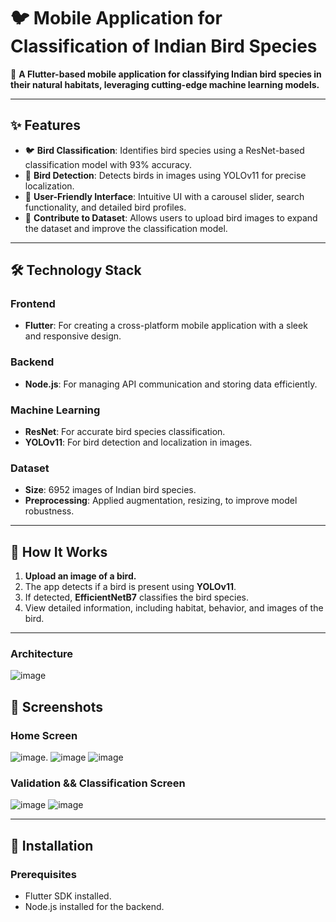 # 🐦 Mobile Application for Classification of Indian Bird Species  
🌿 **A Flutter-based mobile application for classifying Indian bird species in their natural habitats, leveraging cutting-edge machine learning models.**

---

## ✨ Features  
- 🐦 **Bird Classification**: Identifies bird species using a ResNet-based classification model with 93% accuracy.  
- 🎯 **Bird Detection**: Detects birds in images using YOLOv11 for precise localization.  
- 📱 **User-Friendly Interface**: Intuitive UI with a carousel slider, search functionality, and detailed bird profiles.  
- 📂 **Contribute to Dataset**: Allows users to upload bird images to expand the dataset and improve the classification model.  

---

## 🛠️ Technology Stack  

### **Frontend**  
- **Flutter**: For creating a cross-platform mobile application with a sleek and responsive design.  

### **Backend**  
- **Node.js**: For managing API communication and storing data efficiently.  

### **Machine Learning**  
- **ResNet**: For accurate bird species classification.  
- **YOLOv11**: For bird detection and localization in images.  

### **Dataset**  
- **Size**: 6952 images of Indian bird species.  
- **Preprocessing**: Applied augmentation, resizing, to improve model robustness.  

---

## 🧭 How It Works  
1. **Upload an image of a bird.**  
2. The app detects if a bird is present using **YOLOv11**.  
3. If detected, **EfficientNetB7** classifies the bird species.  
4. View detailed information, including habitat, behavior, and images of the bird.  

---

### Architecture
![image](https://github.com/user-attachments/assets/ec661e0c-a7b6-4439-b78c-cf4b51f3fd91)


## 📸 Screenshots  

### **Home Screen**  

![image](https://github.com/user-attachments/assets/aa1237ac-bcd0-47e3-86ad-ff0022bbfd4f).  ![image](https://github.com/user-attachments/assets/3d414826-4e24-40e1-ad92-dbf85cdc0357)
    ![image](https://github.com/user-attachments/assets/36aed81d-cd40-467b-b26a-1ec957f1d974)  




### **Validation && Classification Screen**

![image](https://github.com/user-attachments/assets/2c9a4d62-6857-496c-a707-c2cee2941653)
![image](https://github.com/user-attachments/assets/eac41a0d-4667-417d-81a2-07966c753c60)

---

## 🚀 Installation  

### **Prerequisites**  
- Flutter SDK installed.  
- Node.js installed for the backend.  
